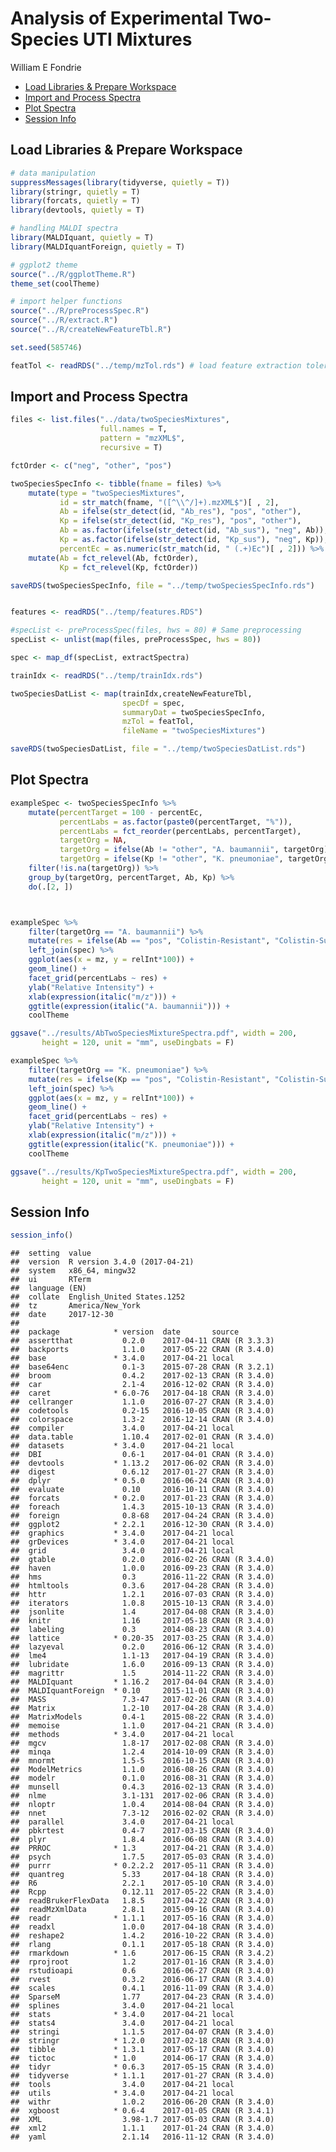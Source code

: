 Analysis of Experimental Two-Species UTI Mixtures
================
William E Fondrie

-   [Load Libraries & Prepare Workspace](#load-libraries-prepare-workspace)
-   [Import and Process Spectra](#import-and-process-spectra)
-   [Plot Spectra](#plot-spectra)
-   [Session Info](#session-info)

Load Libraries & Prepare Workspace
----------------------------------

``` r
# data manipulation
suppressMessages(library(tidyverse, quietly = T))
library(stringr, quietly = T)
library(forcats, quietly = T)
library(devtools, quietly = T)

# handling MALDI spectra
library(MALDIquant, quietly = T)
library(MALDIquantForeign, quietly = T)

# ggplot2 theme
source("../R/ggplotTheme.R")
theme_set(coolTheme)

# import helper functions
source("../R/preProcessSpec.R")
source("../R/extract.R")
source("../R/createNewFeatureTbl.R")

set.seed(585746)

featTol <- readRDS("../temp/mzTol.rds") # load feature extraction tolerance
```

Import and Process Spectra
--------------------------

``` r
files <- list.files("../data/twoSpeciesMixtures", 
                    full.names = T, 
                    pattern = "mzXML$",
                    recursive = T)

fctOrder <- c("neg", "other", "pos")

twoSpeciesSpecInfo <- tibble(fname = files) %>%
    mutate(type = "twoSpeciesMixtures",
           id = str_match(fname, "([^\\^/]+).mzXML$")[ , 2],
           Ab = ifelse(str_detect(id, "Ab_res"), "pos", "other"),
           Kp = ifelse(str_detect(id, "Kp_res"), "pos", "other"),
           Ab = as.factor(ifelse(str_detect(id, "Ab_sus"), "neg", Ab)),
           Kp = as.factor(ifelse(str_detect(id, "Kp_sus"), "neg", Kp)),
           percentEc = as.numeric(str_match(id, " (.+)Ec")[ , 2])) %>%
    mutate(Ab = fct_relevel(Ab, fctOrder),
           Kp = fct_relevel(Kp, fctOrder))

saveRDS(twoSpeciesSpecInfo, file = "../temp/twoSpeciesSpecInfo.rds")


features <- readRDS("../temp/features.RDS")

#specList <- preProcessSpec(files, hws = 80) # Same preprocessing
specList <- unlist(map(files, preProcessSpec, hws = 80))

spec <- map_df(specList, extractSpectra)

trainIdx <- readRDS("../temp/trainIdx.rds")

twoSpeciesDatList <- map(trainIdx,createNewFeatureTbl, 
                         specDf = spec,
                         summaryDat = twoSpeciesSpecInfo,
                         mzTol = featTol,
                         fileName = "twoSpeciesMixtures")

saveRDS(twoSpeciesDatList, file = "../temp/twoSpeciesDatList.rds")
```

Plot Spectra
------------

``` r
exampleSpec <- twoSpeciesSpecInfo %>%
    mutate(percentTarget = 100 - percentEc,
           percentLabs = as.factor(paste0(percentTarget, "%")),
           percentLabs = fct_reorder(percentLabs, percentTarget),
           targetOrg = NA,
           targetOrg = ifelse(Ab != "other", "A. baumannii", targetOrg),
           targetOrg = ifelse(Kp != "other", "K. pneumoniae", targetOrg)) %>%
    filter(!is.na(targetOrg)) %>%
    group_by(targetOrg, percentTarget, Ab, Kp) %>%
    do(.[2, ])



exampleSpec %>%
    filter(targetOrg == "A. baumannii") %>%
    mutate(res = ifelse(Ab == "pos", "Colistin-Resistant", "Colistin-Susceptible")) %>%
    left_join(spec) %>%
    ggplot(aes(x = mz, y = relInt*100)) + 
    geom_line() +
    facet_grid(percentLabs ~ res) +
    ylab("Relative Intensity") +
    xlab(expression(italic("m/z"))) +
    ggtitle(expression(italic("A. baumannii"))) +
    coolTheme
```

``` r
ggsave("../results/AbTwoSpeciesMixtureSpectra.pdf", width = 200, 
       height = 120, unit = "mm", useDingbats = F)

exampleSpec %>%
    filter(targetOrg == "K. pneumoniae") %>%
    mutate(res = ifelse(Kp == "pos", "Colistin-Resistant", "Colistin-Susceptible")) %>%
    left_join(spec) %>%
    ggplot(aes(x = mz, y = relInt*100)) + 
    geom_line() +
    facet_grid(percentLabs ~ res) +
    ylab("Relative Intensity") +
    xlab(expression(italic("m/z"))) +
    ggtitle(expression(italic("K. pneumoniae"))) +
    coolTheme
```

``` r
ggsave("../results/KpTwoSpeciesMixtureSpectra.pdf", width = 200, 
       height = 120, unit = "mm", useDingbats = F)
```

Session Info
------------

``` r
session_info()
```

    ##  setting  value                       
    ##  version  R version 3.4.0 (2017-04-21)
    ##  system   x86_64, mingw32             
    ##  ui       RTerm                       
    ##  language (EN)                        
    ##  collate  English_United States.1252  
    ##  tz       America/New_York            
    ##  date     2017-12-30                  
    ## 
    ##  package            * version  date       source        
    ##  assertthat           0.2.0    2017-04-11 CRAN (R 3.3.3)
    ##  backports            1.1.0    2017-05-22 CRAN (R 3.4.0)
    ##  base               * 3.4.0    2017-04-21 local         
    ##  base64enc            0.1-3    2015-07-28 CRAN (R 3.2.1)
    ##  broom                0.4.2    2017-02-13 CRAN (R 3.4.0)
    ##  car                  2.1-4    2016-12-02 CRAN (R 3.4.0)
    ##  caret              * 6.0-76   2017-04-18 CRAN (R 3.4.0)
    ##  cellranger           1.1.0    2016-07-27 CRAN (R 3.4.0)
    ##  codetools            0.2-15   2016-10-05 CRAN (R 3.4.0)
    ##  colorspace           1.3-2    2016-12-14 CRAN (R 3.4.0)
    ##  compiler             3.4.0    2017-04-21 local         
    ##  data.table           1.10.4   2017-02-01 CRAN (R 3.4.0)
    ##  datasets           * 3.4.0    2017-04-21 local         
    ##  DBI                  0.6-1    2017-04-01 CRAN (R 3.4.0)
    ##  devtools           * 1.13.2   2017-06-02 CRAN (R 3.4.0)
    ##  digest               0.6.12   2017-01-27 CRAN (R 3.4.0)
    ##  dplyr              * 0.5.0    2016-06-24 CRAN (R 3.4.0)
    ##  evaluate             0.10     2016-10-11 CRAN (R 3.4.0)
    ##  forcats            * 0.2.0    2017-01-23 CRAN (R 3.4.0)
    ##  foreach              1.4.3    2015-10-13 CRAN (R 3.4.0)
    ##  foreign              0.8-68   2017-04-24 CRAN (R 3.4.0)
    ##  ggplot2            * 2.2.1    2016-12-30 CRAN (R 3.4.0)
    ##  graphics           * 3.4.0    2017-04-21 local         
    ##  grDevices          * 3.4.0    2017-04-21 local         
    ##  grid                 3.4.0    2017-04-21 local         
    ##  gtable               0.2.0    2016-02-26 CRAN (R 3.4.0)
    ##  haven                1.0.0    2016-09-23 CRAN (R 3.4.0)
    ##  hms                  0.3      2016-11-22 CRAN (R 3.4.0)
    ##  htmltools            0.3.6    2017-04-28 CRAN (R 3.4.0)
    ##  httr                 1.2.1    2016-07-03 CRAN (R 3.4.0)
    ##  iterators            1.0.8    2015-10-13 CRAN (R 3.4.0)
    ##  jsonlite             1.4      2017-04-08 CRAN (R 3.4.0)
    ##  knitr                1.16     2017-05-18 CRAN (R 3.4.0)
    ##  labeling             0.3      2014-08-23 CRAN (R 3.4.0)
    ##  lattice            * 0.20-35  2017-03-25 CRAN (R 3.4.0)
    ##  lazyeval             0.2.0    2016-06-12 CRAN (R 3.4.0)
    ##  lme4                 1.1-13   2017-04-19 CRAN (R 3.4.0)
    ##  lubridate            1.6.0    2016-09-13 CRAN (R 3.4.0)
    ##  magrittr             1.5      2014-11-22 CRAN (R 3.4.0)
    ##  MALDIquant         * 1.16.2   2017-04-04 CRAN (R 3.4.0)
    ##  MALDIquantForeign  * 0.10     2015-11-01 CRAN (R 3.4.0)
    ##  MASS                 7.3-47   2017-02-26 CRAN (R 3.4.0)
    ##  Matrix               1.2-10   2017-04-28 CRAN (R 3.4.0)
    ##  MatrixModels         0.4-1    2015-08-22 CRAN (R 3.4.0)
    ##  memoise              1.1.0    2017-04-21 CRAN (R 3.4.0)
    ##  methods            * 3.4.0    2017-04-21 local         
    ##  mgcv                 1.8-17   2017-02-08 CRAN (R 3.4.0)
    ##  minqa                1.2.4    2014-10-09 CRAN (R 3.4.0)
    ##  mnormt               1.5-5    2016-10-15 CRAN (R 3.4.0)
    ##  ModelMetrics         1.1.0    2016-08-26 CRAN (R 3.4.0)
    ##  modelr               0.1.0    2016-08-31 CRAN (R 3.4.0)
    ##  munsell              0.4.3    2016-02-13 CRAN (R 3.4.0)
    ##  nlme                 3.1-131  2017-02-06 CRAN (R 3.4.0)
    ##  nloptr               1.0.4    2014-08-04 CRAN (R 3.4.0)
    ##  nnet                 7.3-12   2016-02-02 CRAN (R 3.4.0)
    ##  parallel             3.4.0    2017-04-21 local         
    ##  pbkrtest             0.4-7    2017-03-15 CRAN (R 3.4.0)
    ##  plyr                 1.8.4    2016-06-08 CRAN (R 3.4.0)
    ##  PRROC              * 1.3      2017-04-21 CRAN (R 3.4.0)
    ##  psych                1.7.5    2017-05-03 CRAN (R 3.4.0)
    ##  purrr              * 0.2.2.2  2017-05-11 CRAN (R 3.4.0)
    ##  quantreg             5.33     2017-04-18 CRAN (R 3.4.0)
    ##  R6                   2.2.1    2017-05-10 CRAN (R 3.4.0)
    ##  Rcpp                 0.12.11  2017-05-22 CRAN (R 3.4.0)
    ##  readBrukerFlexData   1.8.5    2017-04-22 CRAN (R 3.4.0)
    ##  readMzXmlData        2.8.1    2015-09-16 CRAN (R 3.4.0)
    ##  readr              * 1.1.1    2017-05-16 CRAN (R 3.4.0)
    ##  readxl               1.0.0    2017-04-18 CRAN (R 3.4.0)
    ##  reshape2             1.4.2    2016-10-22 CRAN (R 3.4.0)
    ##  rlang                0.1.1    2017-05-18 CRAN (R 3.4.0)
    ##  rmarkdown          * 1.6      2017-06-15 CRAN (R 3.4.2)
    ##  rprojroot            1.2      2017-01-16 CRAN (R 3.4.0)
    ##  rstudioapi           0.6      2016-06-27 CRAN (R 3.4.0)
    ##  rvest                0.3.2    2016-06-17 CRAN (R 3.4.0)
    ##  scales               0.4.1    2016-11-09 CRAN (R 3.4.0)
    ##  SparseM              1.77     2017-04-23 CRAN (R 3.4.0)
    ##  splines              3.4.0    2017-04-21 local         
    ##  stats              * 3.4.0    2017-04-21 local         
    ##  stats4               3.4.0    2017-04-21 local         
    ##  stringi              1.1.5    2017-04-07 CRAN (R 3.4.0)
    ##  stringr            * 1.2.0    2017-02-18 CRAN (R 3.4.0)
    ##  tibble             * 1.3.1    2017-05-17 CRAN (R 3.4.0)
    ##  tictoc             * 1.0      2014-06-17 CRAN (R 3.4.0)
    ##  tidyr              * 0.6.3    2017-05-15 CRAN (R 3.4.0)
    ##  tidyverse          * 1.1.1    2017-01-27 CRAN (R 3.4.0)
    ##  tools                3.4.0    2017-04-21 local         
    ##  utils              * 3.4.0    2017-04-21 local         
    ##  withr                1.0.2    2016-06-20 CRAN (R 3.4.0)
    ##  xgboost            * 0.6-4    2017-01-05 CRAN (R 3.4.1)
    ##  XML                  3.98-1.7 2017-05-03 CRAN (R 3.4.0)
    ##  xml2                 1.1.1    2017-01-24 CRAN (R 3.4.0)
    ##  yaml                 2.1.14   2016-11-12 CRAN (R 3.4.0)
